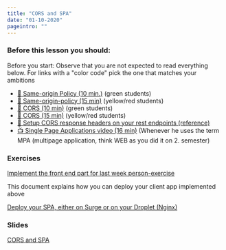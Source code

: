 ```yaml
---
title: "CORS and SPA"
date: "01-10-2020"
pageintro: ""
---
```


### Before this lesson you should:

Before you start: Observe that you are not expected to read everything below. For links with a "color code" pick the one that matches your ambitions

<!--BEGIN readings ##-->

- [:book: Same-origin Policy (10 min.)](https://en.wikipedia.org/wiki/Same-origin_policy) (green students)
- [:book: Same-origin-policy (15 min)](https://developer.mozilla.org/en-US/docs/Web/Security/Same-origin_policy) (yellow/red students)
- [:book: CORS (10 min)](https://en.wikipedia.org/wiki/Cross-origin_resource_sharing) (green students)
- [:book: CORS (15 min)](https://developer.mozilla.org/en-US/docs/Web/HTTP/CORS) (yellow/red students)
- [:book: Setup CORS response headers on your rest endpoints (reference)](https://github.com/Dat3SemStartCode/scripts_unrelated/blob/master/cors.md)
- [:tv: Single Page Applications video (16 min)](https://www.youtube.com/watch?v=F_BYg2QGsC0) (Whenever he uses the term MPA (multipage application, think WEB as you did it on 2. semester)
<!--END readings ##-->

### Exercises

<!-- BEGIN excercises ##-->

[Implement the front end part for last week person-exercise](https://docs.google.com/document/d/1a92c5JoCwzPHnEo03OBHjkFJtb4JwsFULsG61agWTpo/edit?usp=sharing)

<!-- END excercises ##-->

This document explains how you can deploy your client app implemented above

<!--BEGIN exercises_guides ##-->

[Deploy your SPA, either on Surge or on your Droplet (Nginx)](https://docs.google.com/document/d/1SQ1PDcd-ySpH4_YAL8tXGnsT9wFdJiBkRtcGZ3Pqq90/edit?usp=sharing)

<!--END exercises_guides ##-->

### Slides

<!--BEGIN slides ##-->

[CORS and SPA](https://docs.google.com/presentation/d/1bcNeHbANgpslSuwXG4pz9DbLY9jb8vWxnt2hf2131vU/edit?usp=sharing)

<!--END slides ##-->
